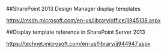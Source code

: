 ##SharePoint 2013 Design Manager display templates

https://msdn.microsoft.com/en-us/library/office/jj945138.aspx

##Display template reference in SharePoint Server 2013

https://technet.microsoft.com/en-us/library/jj944947.aspx